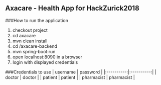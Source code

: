 ## Axacare - Health App for HackZurick2018


###How to run the application 
1. checkout project
2. cd axacare
3. mvn clean install
4. cd /axacare-backend 
5. mvn spring-boot:run
6. open localhost:8090 in a browser
7. login with displayed credentials


###Credentials to use
| username   | password   |
|:----------:|:----------:|
| doctor     | doctor     | 
| patient    | patient    |
| pharmacist | pharmacist |

